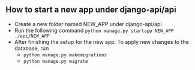 ## How to start a new app under django-api/api
- Create a new folder named NEW_APP under django-api/api
- Run the following command `python manage.py startapp NEW_APP ./api/NEW_APP`
- After finishing the setup for the new app. To apply new changes to the database, run
    + `python manage.py makemigrations`
    + `python manage.py migrate`

